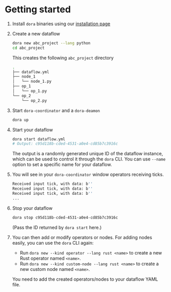 # Getting started

1. Install `dora` binaries using our [installation page](/docs/guides/Installation/installing)

2. Create a new dataflow
    ```bash
    dora new abc_project --lang python
    cd abc_project
    ```

    This creates the following `abc_project` directory
    ```bash
    .
    ├── dataflow.yml
    ├── node_1
    │   └── node_1.py
    ├── op_1
    │   └── op_1.py
    └── op_2
        └── op_2.py
    ```

3. Start `dora-coordinator` and a `dora-deamon`
    ```bash
    dora up 
    ```
4. Start your dataflow
    ```bash
    dora start dataflow.yml
    # Output: c95d118b-cded-4531-a0e4-cd85b7c3916c
    ```
    The output is a randomly generated unique ID of the dataflow instance, which can be used to control it through the `dora` CLI. You can use `--name ` option to set a specific name for your dataflow.

5. You will see in your `dora-coordinator` window operators receiving ticks.
    ```bash
    Received input tick, with data: b''
    Received input tick, with data: b''
    Received input tick, with data: b''
    ...
    ```
6. Stop your dataflow
    ```bash
    dora stop c95d118b-cded-4531-a0e4-cd85b7c3916c
    ```
    (Pass the ID returned by `dora start` here.)

7. You can then add or modify operators or nodes. For adding nodes easily, you can use the `dora` CLI again:

    - Run `dora new --kind operator --lang rust <name>` to create a new Rust operator named `<name>`.
    - Run `dora new --kind custom-node --lang rust <name>` to create a new custom node named `<name>`.

    You need to add the created operators/nodes to your dataflow YAML file.
